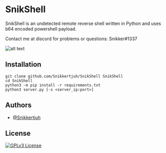 # SnikShell
SnikShell is an undetected remote reverse shell written in Python and uses b64 encoded powershell payload.

Contact me at discord for problems or questions: Snikker#1337

![alt text](https://i.imgur.com/u6se7IM.png)

## Installation

```
git clone github.com/Snikkertjuh/SnikShell SnikShell
cd SnikShell
python3 -m pip install -r requirements.txt
python3 server.py [-s <server_ip:port>]
```
## Authors

- [@Snikkertjuh](https://www.github.com/Snikkertjuh)



## License

[![GPLv3 License](https://img.shields.io/badge/License-GPL%20v3-yellow.svg)](https://opensource.org/licenses/)
